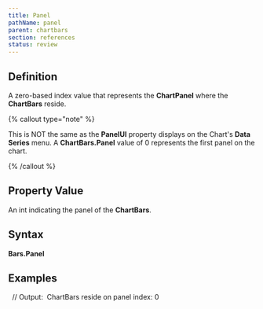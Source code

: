 ```yaml
---
title: Panel
pathName: panel
parent: chartbars
section: references
status: review
---
```


## Definition

A zero-based index value that represents the **ChartPanel** where the **ChartBars** reside.

{% callout type="note" %}

This is NOT the same as the **PanelUI** property displays on the Chart's **Data Series** menu. A **ChartBars.Panel** value of 0 represents the first panel on the chart.

{% /callout %}

## Property Value

An int indicating the panel of the **ChartBars**.

## Syntax

**Bars.Panel**

## Examples

   // Output:  ChartBars reside on panel index: 0
